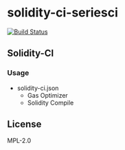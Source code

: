 # solidity-ci-seriesci

[![Build Status](https://travis-ci.com/sambacha/solidity-ci-seriesci.svg?branch=master)](https://travis-ci.com/sambacha/solidity-ci-seriesci)

## Solidity-CI

### Usage

* solidity-ci.json
  - Gas Optimizer 
  - Solidity Compile
  
## License 
MPL-2.0
